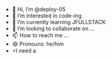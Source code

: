 - 👋 Hi, I’m @deploy-05
- 👀 I’m interested in  code-ing
- 🌱 I’m currently learning JFULLSTACK
- 💞️ I’m looking to collaborate on ...
- 📫 How to reach me ...
- 😄 Pronouns: he/him
- ⚡I need a <br>

<!---
deploy-05/deploy-05 is a ✨ special ✨ repository because its `README.md` (this file) appears on your GitHub profile.
You can click the Preview link to take a look at your changes.
--->
